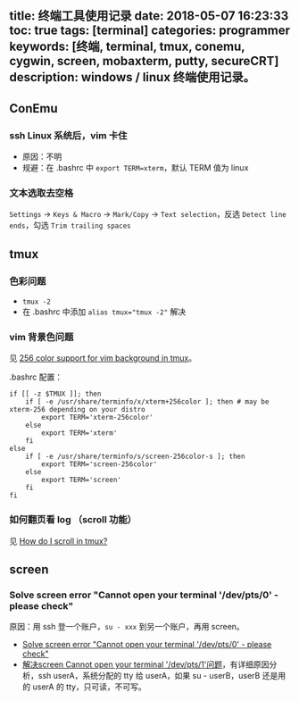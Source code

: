 title: 终端工具使用记录
date: 2018-05-07 16:23:33
toc: true
tags: [terminal]
categories: programmer
keywords: [终端, terminal, tmux, conemu, cygwin, screen, mobaxterm, putty, secureCRT]
description: windows / linux 终端使用记录。
---

## ConEmu

### ssh Linux 系统后，vim 卡住

* 原因：不明
* 规避：在 .bashrc 中 `export TERM=xterm`，默认 TERM 值为 linux

### 文本选取去空格

`Settings` -> `Keys & Macro` -> `Mark/Copy` -> `Text selection`，反选 `Detect line ends`，勾选 `Trim trailing spaces`

## tmux

### 色彩问题

* `tmux -2` 
* 在 .bashrc 中添加 `alias tmux="tmux -2"` 解决

### vim 背景色问题
见 [256 color support for vim background in tmux](https://superuser.com/questions/399296/256-color-support-for-vim-background-in-tmux/399326#399326)。

.bashrc 配置：

```
if [[ -z $TMUX ]]; then
    if [ -e /usr/share/terminfo/x/xterm+256color ]; then # may be xterm-256 depending on your distro
        export TERM='xterm-256color'
    else
        export TERM='xterm'
    fi
else
    if [ -e /usr/share/terminfo/s/screen-256color-s ]; then
        export TERM='screen-256color'
    else
        export TERM='screen'
    fi
fi
```

### 如何翻页看 log （scroll 功能）

见 [How do I scroll in tmux?](https://superuser.com/questions/209437/how-do-i-scroll-in-tmux?utm_medium=organic&utm_source=google_rich_qa&utm_campaign=google_rich_qa)


## screen
### Solve screen error "Cannot open your terminal '/dev/pts/0' - please check"

原因：用 ssh 登一个账户，`su - xxx` 到另一个账户，再用 screen。

* [Solve screen error "Cannot open your terminal '/dev/pts/0' - please check"](https://makandracards.com/makandra/2533-solve-screen-error-cannot-open-your-terminal-dev-pts-0-please-check)
* [解决screen Cannot open your terminal '/dev/pts/1'问题](http://blog.sina.com.cn/s/blog_704836f401010osn.html)，有详细原因分析，ssh userA，系统分配的 tty 给 userA，如果 su - userB，userB 还是用的 userA 的 tty，只可读，不可写。
